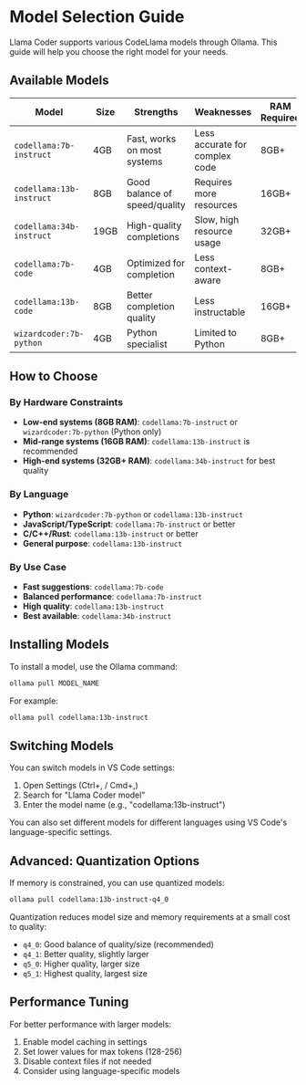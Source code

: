 # Model Selection Guide

Llama Coder supports various CodeLlama models through Ollama. This guide will help you choose the right model for your needs.

## Available Models

| Model | Size | Strengths | Weaknesses | RAM Required |
|-------|------|-----------|------------|--------------|
| `codellama:7b-instruct` | 4GB | Fast, works on most systems | Less accurate for complex code | 8GB+ |
| `codellama:13b-instruct` | 8GB | Good balance of speed/quality | Requires more resources | 16GB+ |
| `codellama:34b-instruct` | 19GB | High-quality completions | Slow, high resource usage | 32GB+ |
| `codellama:7b-code` | 4GB | Optimized for completion | Less context-aware | 8GB+ |
| `codellama:13b-code` | 8GB | Better completion quality | Less instructable | 16GB+ |
| `wizardcoder:7b-python` | 4GB | Python specialist | Limited to Python | 8GB+ |

## How to Choose

### By Hardware Constraints

- **Low-end systems (8GB RAM)**: `codellama:7b-instruct` or `wizardcoder:7b-python` (Python only)
- **Mid-range systems (16GB RAM)**: `codellama:13b-instruct` is recommended
- **High-end systems (32GB+ RAM)**: `codellama:34b-instruct` for best quality

### By Language

- **Python**: `wizardcoder:7b-python` or `codellama:13b-instruct`
- **JavaScript/TypeScript**: `codellama:7b-instruct` or better
- **C/C++/Rust**: `codellama:13b-instruct` or better
- **General purpose**: `codellama:13b-instruct`

### By Use Case

- **Fast suggestions**: `codellama:7b-code`
- **Balanced performance**: `codellama:7b-instruct`
- **High quality**: `codellama:13b-instruct`
- **Best available**: `codellama:34b-instruct`

## Installing Models

To install a model, use the Ollama command:

```bash
ollama pull MODEL_NAME
```

For example:

```bash
ollama pull codellama:13b-instruct
```

## Switching Models

You can switch models in VS Code settings:

1. Open Settings (Ctrl+, / Cmd+,)
2. Search for "Llama Coder model"
3. Enter the model name (e.g., "codellama:13b-instruct")

You can also set different models for different languages using VS Code's language-specific settings.

## Advanced: Quantization Options

If memory is constrained, you can use quantized models:

```bash
ollama pull codellama:13b-instruct-q4_0
```

Quantization reduces model size and memory requirements at a small cost to quality:

- `q4_0`: Good balance of quality/size (recommended)
- `q4_1`: Better quality, slightly larger
- `q5_0`: Higher quality, larger size
- `q5_1`: Highest quality, largest size

## Performance Tuning

For better performance with larger models:

1. Enable model caching in settings
2. Set lower values for max tokens (128-256)
3. Disable context files if not needed
4. Consider using language-specific models


